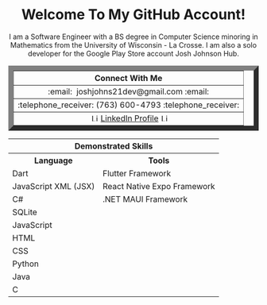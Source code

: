 <h1 align='center'>Welcome To My GitHub Account!</h1>

<div align='center'>

<p>I am a Software Engineer with a BS degree in Computer Science minoring in Mathematics from the University of Wisconsin - La Crosse. I am also a solo developer for the Google Play Store account Josh Johnson Hub.</p>
 
<table border='10'>
 <tr>
    <th>Connect With Me</th>
 </tr>
 <tr>
    <td align='center'>:email: &nbsp;joshjohns21dev@gmail.com :email:</td>
 </tr>
 <tr>
  <td align='center'>:telephone_receiver: (763) 600-4793 :telephone_receiver:</td>
 </tr>
 <tr>
  <td align='center'>&nbsp;<image src="https://upload.wikimedia.org/wikipedia/commons/thumb/c/ca/LinkedIn_logo_initials.png/640px-LinkedIn_logo_initials.png" alt="LinkedIn logo" width="15" height="15" />&nbsp;<a href='https://www.linkedin.com/in/josh-johnson/'>LinkedIn Profile</a> <image src="https://upload.wikimedia.org/wikipedia/commons/thumb/c/ca/LinkedIn_logo_initials.png/640px-LinkedIn_logo_initials.png" alt="LinkedIn logo" width="15" height="15" /></td>
 </tr>
</table>

<table>
 <tr>
  <th colspan='2' background='#f00'>Demonstrated Skills</th>
 </tr>
 <tr>
  <th>Language</th>
  <th>Tools</th>
 </tr>
 <tr>
  <td>Dart</td>
  <td>Flutter Framework</td>
 </tr>
 <tr>
  <td>JavaScript XML (JSX)</td>
  <td>React Native Expo Framework</td>
 </tr>
 <tr>
  <td>C#</td>
  <td>.NET MAUI Framework</td>
 </tr>
 <tr>
  <td>SQLite</td>
 </tr>
 <tr>
  <td>JavaScript</td>
 </tr>
 <tr>
  <td>HTML</td>
 </tr>
 <tr>
  <td>CSS</td>
 </tr>
 <tr>
  <td>Python</td>
 </tr>
 <tr>
  <td>Java</td>
 </tr>
 <tr>
  <td>C</td>
 </tr>
</table>

</div>


<!--
Here are some ideas to get you started:

- 🔭 I’m currently working on ...
- 🌱 I’m currently learning ...
- 👯 I’m looking to collaborate on ...
- 🤔 I’m looking for help with ...
- 💬 Ask me about ...
- 📫 How to reach me: ...
- 😄 Pronouns: ...
- ⚡ Fun fact: ...
-->
